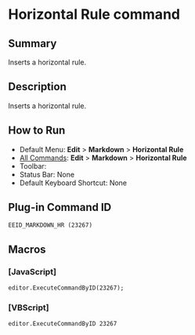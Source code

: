# Horizontal Rule command

## Summary

Inserts a horizontal rule.

## Description

Inserts a horizontal rule.

## How to Run

- Default Menu: **Edit** \> **Markdown** \> **Horizontal Rule**
- [All Commands](../tools/all_commands): **Edit** \> **Markdown** \> **Horizontal Rule**
- Toolbar: 
- Status Bar: None
- Default Keyboard Shortcut: None

## Plug-in Command ID

```
EEID_MARKDOWN_HR (23267)```

## Macros

### \[JavaScript\]

```
editor.ExecuteCommandByID(23267);
```

### \[VBScript\]

```
editor.ExecuteCommandByID 23267
```
